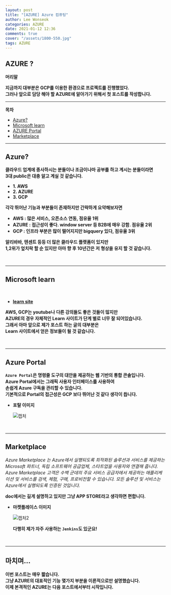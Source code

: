 ```yaml
---
layout: post
title: "[AZURE] Azure 컴퓨팅"
author: Lee Wonseok
categories: AZURE
date: 2021-01-12 12:36
comments: true
cover: "/assets/1800-550.jpg"
tags: AZURE
---
```




## AZURE ?

**머리말**  
 
**지금까지 대부분은 GCP를 이용한 환경으로 프로젝트를 진행했었다.**  
**그러나 앞으로 담당 해야 할 AZURE에 알아가기 위해서 첫 포스트를 작성합니다.**  
 
---

**목차**

- [Azure?](#a1)
- [Microsoft learn](#a2)
- [AZURE Portal](#a3)
- [Marketplace](#a4)



---

## **Azure?**   <a name="a1"></a>

**클라우드 업계에 종사하시는 분들이나 조금이나마 공부를 하고 계시는 분들이라면  
3대 public은 대충 알고 계실 것 같습니다.**

* **1. AWS**
* **2. AZURE**
* **3. GCP**

**각각 뛰어난 기능과 부분들이 존재하지만 간략하게 요약해보자면**  

* **AWS : 많은 서비스, 오픈소스 연동, 점유율 1위**
* **AZURE : 접근성이 좋다. window server 등 B2B에 매우 강함. 점유율 2위**
* **GCP : 인프라 부분은 많이 떨어지지만 bigquery 있다, 점유율 3위**

**알리바바, 텐센트 등등 더 많은 클라우드 플랫폼이 있지만**  
**1,2위가 엎치락 할 순 있지만 아마 향 후 10년간은 저 형상을 유지 할 것 같습니다.**

<br/>

---

## **Microsoft learn**  <a name="a2"></a>

<br/>

* **[learn site](https://docs.microsoft.com/ko-kr/learn)**

**AWS, GCP는 youtube나 다른 강의들도 좋은 것들이 많지만**  
**AZURE의 경우 자체적인 Learn 사이트가 단계 별로 너무 잘 되어있습니다.**  
**그래서 아마 앞으로 제가 포스트 하는 글의 대부분은**  
**Learn 사이트에서 얻은 정보들이 될 것 같습니다.**

<br/>

----

## **Azure Portal**   <a name="a3"></a>

**``Azure Portal``은 명령줄 도구의 대안을 제공하는 웹 기반의 통합 콘솔입니다.**  
**Azure Portal에서는 그래픽 사용자 인터페이스를 사용하여  
손쉽게 Azure 구독을 관리할 수 있습니다.**  
**기본적으로 Portal의 접근성은 GCP 보다 뛰어난 것 같다 생각이 듭니다.**

* **포탈 이미지**

    ![캡처](https://user-images.githubusercontent.com/69498804/104277888-0aca2600-54eb-11eb-919c-07f19078b399.JPG)

<br/>

---

## **Marketplace**  <a name="a4"></a>

*Azure Marketplace 는 Azure에서 실행되도록 최적화된 솔루션과 서비스를 제공하는 Microsoft 파트너, 독립 소프트웨어 공급업체, 스타트업을 사용자와 연결해 줍니다. Azure Marketplace 고객은 수백 군데의 주요 서비스 공급자에서 제공하는 애플리케이션 및 서비스를 검색, 체험, 구매, 프로비전할 수 있습니다. 모든 솔루션 및 서비스는 Azure에서 실행되도록 인증된 것입니다.*

**doc에서는 길게 설명하고 있지만 그냥 APP STORE라고 생각하면 편합니다.**

* **마켓플레이스 이미지**

    ![캡처2](https://user-images.githubusercontent.com/69498804/104278122-6d232680-54eb-11eb-9273-2f9df444c9e7.JPG)

    **다행히 제가 자주 사용하는 ``Jenkins``도 있군요!**

<br/>

---

## **마치며…**  

**이번 포스트는 매우 짧습니다.**      
**그냥 AZURE의 대표적인 기능 몇가지 부분을 이론적으로만 설명했습니다.**  
**이제 본격적인 AZURE는 다음 포스트에서부터 시작입니다.**

